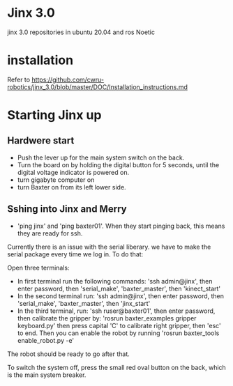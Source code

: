 # Jinx 3.0
jinx 3.0 repositories in ubuntu 20.04 and ros Noetic

# installation 
Refer to https://github.com/cwru-robotics/jinx_3.0/blob/master/DOC/Installation_instructions.md

# Starting Jinx up

## Hardwere start

- Push the lever up for the main system switch on the back.
- Turn the board on by holding the digital button for 5 seconds, until the digital voltage indicator is powered on. 
- turn gigabyte computer on
- turn Baxter on from its left lower side.

## Sshing into Jinx and Merry

- 'ping jinx' and 'ping baxter01'. When they start pinging back, this means they are ready for ssh.

Currently there is an issue with the serial liberary. we have to make the serial package every time we log in. To do that:

Open three terminals:
- In first terminal run the following commands: 'ssh admin@jinx', then enter password, then 'serial_make', 'baxter_master', then 'kinect_start'
- In the second terminal run: 'ssh admin@jinx', then enter password, then 'serial_make', 'baxter_master', then 'jinx_start'
- In the third terminal, run: 'ssh ruser@baxter01', then enter password, then calibrate the gripper by: 'rosrun baxter_examples gripper keyboard.py' then press capital 'C' to calibrate right gripper, then 'esc' to end. Then you can enable the robot by running 'rosrun baxter_tools enable_robot.py -e'

The robot should be ready to go after that. 

To switch the system off, press the small red oval button on the back, which is the main system breaker.

